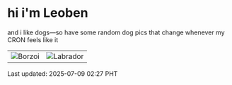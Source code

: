 # hi i'm Leoben

and i like dogs—so have some random dog pics that change whenever my CRON feels like it

|  |  |
|--------|----------|
| ![Borzoi](https://random-dog-vercel.vercel.app/api/random-borzoi?v=1751999236) | ![Labrador](https://random-dog-vercel.vercel.app/api/random-labrador?v=1751999236) |

Last updated: 2025-07-09 02:27 PHT

